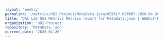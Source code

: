 ```yaml
---
layout: 'weekly'
permalink: '/metrics/HDI-Project/MetaData.json/WEEKLY-REPORT-2020-04-26'
title: 'DAI Lab OSS Metrics Metrics report for MetaData.json | WEEKLY-REPORT-2020-04-26'
organization: 'HDI-Project'
repository: 'MetaData.json'
current_date: '2020-04-26'
---
```

